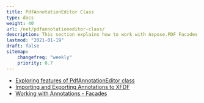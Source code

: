 ```yaml
---
title: PdfAnnotationEditor Class
type: docs
weight: 40
url: /net/pdfannotationeditor-class/
description: This section explains how to work with Aspose.PDF Facades using PdfAnnotationEditor Class.
lastmod: "2021-01-19"
draft: false
sitemap:
    changefreq: "weekly"
    priority: 0.7
---
```


- [Exploring features of PdfAnnotationEditor class](/pdf/net/exploring-features-of-pdfannotationeditor-class/)
- [Importing and Exporting Annotations to XFDF](/pdf/net/importing-and-exporting-annotations-to-xfdf/)
- [Working with Annotations - Facades](/pdf/net/working-with-annotations-facades/)